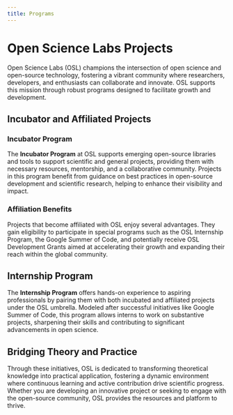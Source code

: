 ```yaml
---
title: Programs
---
```


# Open Science Labs Projects

Open Science Labs (OSL) champions the intersection of open science and
open-source technology, fostering a vibrant community where researchers,
developers, and enthusiasts can collaborate and innovate. OSL supports this
mission through robust programs designed to facilitate growth and development.

## Incubator and Affiliated Projects

### Incubator Program

The **Incubator Program** at OSL supports emerging open-source libraries and
tools to support scientific and general projects, providing them with necessary
resources, mentorship, and a collaborative community. Projects in this program
benefit from guidance on best practices in open-source development and
scientific research, helping to enhance their visibility and impact.

### Affiliation Benefits

Projects that become affiliated with OSL enjoy several advantages. They gain
eligibility to participate in special programs such as the OSL Internship
Program, the Google Summer of Code, and potentially receive OSL Development
Grants aimed at accelerating their growth and expanding their reach within the
global community.

## Internship Program

The **Internship Program** offers hands-on experience to aspiring professionals
by pairing them with both incubated and affiliated projects under the OSL
umbrella. Modeled after successful initiatives like Google Summer of Code, this
program allows interns to work on substantive projects, sharpening their skills
and contributing to significant advancements in open science.

## Bridging Theory and Practice

Through these initiatives, OSL is dedicated to transforming theoretical
knowledge into practical application, fostering a dynamic environment where
continuous learning and active contribution drive scientific progress. Whether
you are developing an innovative project or seeking to engage with the
open-source community, OSL provides the resources and platform to thrive.
